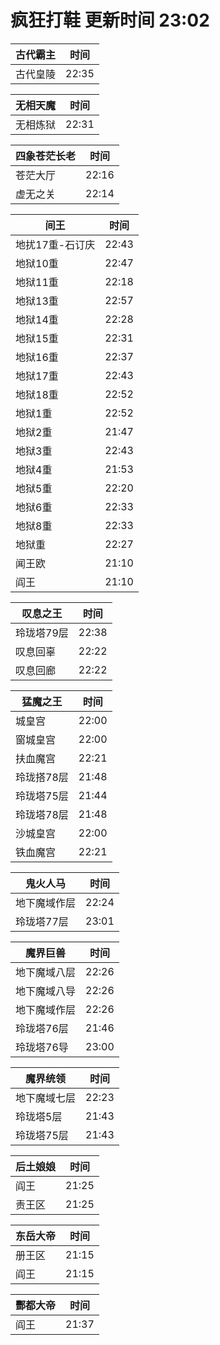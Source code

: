 # 疯狂打鞋 更新时间 23:02

| 古代霸主   | 时间    |
|--------|-------|
| 古代皇陵 | 22:35 |

| 无相天魔   | 时间    |
|--------|-------|
| 无相炼狱 | 22:31 |

| 四象苍茫长老   | 时间    |
|--------|-------|
| 苍茫大厅 | 22:16 |
| 虚无之关 | 22:14 |

| 间王   | 时间    |
|--------|-------|
| 地扰17重-石订庆 | 22:43 |
| 地狱10重 | 22:47 |
| 地狱11重 | 22:18 |
| 地狱13重 | 22:57 |
| 地狱14重 | 22:28 |
| 地狱15重 | 22:31 |
| 地狱16重 | 22:37 |
| 地狱17重 | 22:43 |
| 地狱18重 | 22:52 |
| 地狱1重 | 22:52 |
| 地狱2重 | 21:47 |
| 地狱3重 | 22:43 |
| 地狱4重 | 21:53 |
| 地狱5重 | 22:20 |
| 地狱6重 | 22:33 |
| 地狱8重 | 22:33 |
| 地狱重 | 22:27 |
| 闻王欧 | 21:10 |
| 阎王 | 21:10 |

| 叹息之王   | 时间    |
|--------|-------|
| 玲珑塔79层 | 22:38 |
| 叹息回辜 | 22:22 |
| 叹息回廊 | 22:22 |

| 猛魔之王   | 时间    |
|--------|-------|
| 城皇宫 | 22:00 |
| 窗城皇宫 | 22:00 |
| 扶血魔宫 | 22:21 |
| 玲珑搭78层 | 21:48 |
| 玲珑塔75层 | 21:44 |
| 玲珑塔78层 | 21:48 |
| 沙城皇宫 | 22:00 |
| 铁血魔宫 | 22:21 |

| 鬼火人马   | 时间    |
|--------|-------|
| 地下魔域作层 | 22:24 |
| 玲珑塔77层 | 23:01 |

| 魔界巨兽   | 时间    |
|--------|-------|
| 地下魔域八层 | 22:26 |
| 地下魔域八导 | 22:26 |
| 地下魔域作层 | 22:26 |
| 玲珑塔76层 | 21:46 |
| 玲珑塔76导 | 23:00 |

| 魔界统领   | 时间    |
|--------|-------|
| 地下魔域七层 | 22:23 |
| 玲珑塔5层 | 21:43 |
| 玲珑塔75层 | 21:43 |

| 后土娘娘   | 时间    |
|--------|-------|
| 阎王 | 21:25 |
| 责王区 | 21:25 |

| 东岳大帝   | 时间    |
|--------|-------|
| 册王区 | 21:15 |
| 阎王 | 21:15 |

| 酆都大帝   | 时间    |
|--------|-------|
| 阎王 | 21:37 |